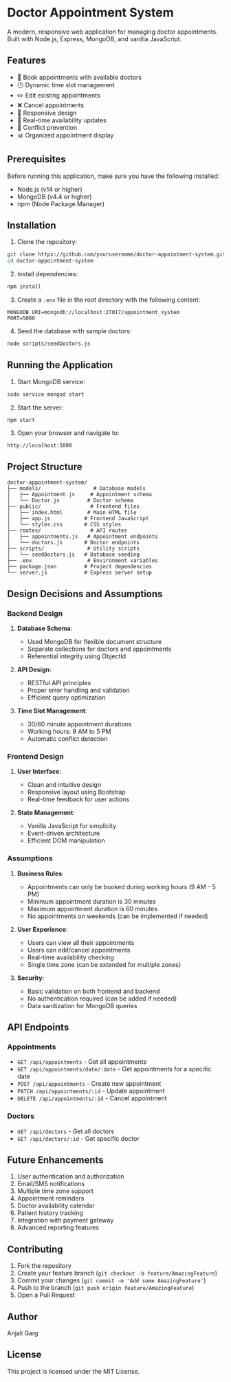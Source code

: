 # Doctor Appointment System

A modern, responsive web application for managing doctor appointments. Built with Node.js, Express, MongoDB, and vanilla JavaScript.

## Features

- 📅 Book appointments with available doctors
- 🕒 Dynamic time slot management
- ✏️ Edit existing appointments
- ❌ Cancel appointments
- 📱 Responsive design
- 🔄 Real-time availability updates
- 🚫 Conflict prevention
- 📊 Organized appointment display

## Prerequisites

Before running this application, make sure you have the following installed:
- Node.js (v14 or higher)
- MongoDB (v4.4 or higher)
- npm (Node Package Manager)

## Installation

1. Clone the repository:
```bash
git clone https://github.com/yourusername/doctor-appointment-system.git
cd doctor-appointment-system
```

2. Install dependencies:
```bash
npm install
```

3. Create a `.env` file in the root directory with the following content:
```env
MONGODB_URI=mongodb://localhost:27017/appointment_system
PORT=5000
```

4. Seed the database with sample doctors:
```bash
node scripts/seedDoctors.js
```

## Running the Application

1. Start MongoDB service:
```bash
sudo service mongod start
```

2. Start the server:
```bash
npm start
```

3. Open your browser and navigate to:
```
http://localhost:5000
```

## Project Structure

```
doctor-appointment-system/
├── models/                 # Database models
│   ├── Appointment.js     # Appointment schema
│   └── Doctor.js         # Doctor schema
├── public/                # Frontend files
│   ├── index.html        # Main HTML file
│   ├── app.js           # Frontend JavaScript
│   └── styles.css       # CSS styles
├── routes/                # API routes
│   ├── appointments.js   # Appointment endpoints
│   └── doctors.js       # Doctor endpoints
├── scripts/              # Utility scripts
│   └── seedDoctors.js   # Database seeding
├── .env                  # Environment variables
├── package.json         # Project dependencies
└── server.js            # Express server setup
```

## Design Decisions and Assumptions

### Backend Design
1. **Database Schema**:
   - Used MongoDB for flexible document structure
   - Separate collections for doctors and appointments
   - Referential integrity using ObjectId

2. **API Design**:
   - RESTful API principles
   - Proper error handling and validation
   - Efficient query optimization

3. **Time Slot Management**:
   - 30/60 minute appointment durations
   - Working hours: 9 AM to 5 PM
   - Automatic conflict detection

### Frontend Design
1. **User Interface**:
   - Clean and intuitive design
   - Responsive layout using Bootstrap
   - Real-time feedback for user actions

2. **State Management**:
   - Vanilla JavaScript for simplicity
   - Event-driven architecture
   - Efficient DOM manipulation

### Assumptions
1. **Business Rules**:
   - Appointments can only be booked during working hours (9 AM - 5 PM)
   - Minimum appointment duration is 30 minutes
   - Maximum appointment duration is 60 minutes
   - No appointments on weekends (can be implemented if needed)

2. **User Experience**:
   - Users can view all their appointments
   - Users can edit/cancel appointments
   - Real-time availability checking
   - Single time zone (can be extended for multiple zones)

3. **Security**:
   - Basic validation on both frontend and backend
   - No authentication required (can be added if needed)
   - Data sanitization for MongoDB queries

## API Endpoints

### Appointments
- `GET /api/appointments` - Get all appointments
- `GET /api/appointments/date/:date` - Get appointments for a specific date
- `POST /api/appointments` - Create new appointment
- `PATCH /api/appointments/:id` - Update appointment
- `DELETE /api/appointments/:id` - Cancel appointment

### Doctors
- `GET /api/doctors` - Get all doctors
- `GET /api/doctors/:id` - Get specific doctor

## Future Enhancements
1. User authentication and authorization
2. Email/SMS notifications
3. Multiple time zone support
4. Appointment reminders
5. Doctor availability calendar
6. Patient history tracking
7. Integration with payment gateway
8. Advanced reporting features

## Contributing
1. Fork the repository
2. Create your feature branch (`git checkout -b feature/AmazingFeature`)
3. Commit your changes (`git commit -m 'Add some AmazingFeature'`)
4. Push to the branch (`git push origin feature/AmazingFeature`)
5. Open a Pull Request

## Author
Anjali Garg

## License
This project is licensed under the MIT License.
